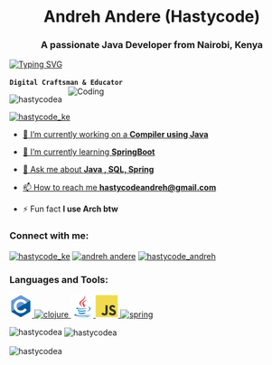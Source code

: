 
<h1 align="center"> Andreh Andere (Hastycode) </h1>
<h3 align="center">A passionate Java Developer from Nairobi, Kenya</h3>

<a href="https://git.io/typing-svg"><img src="https://readme-typing-svg.demolab.com?font=Fira+Code&duration=2000&pause=1000&color=00E0E5&random=false&width=435&lines=%F0%9F%92%A1+Innovate.;%E2%9C%A8+Inspire.;%F0%9F%94%A5+Ignite." alt="Typing SVG" /></a>

**`Digital Craftsman & Educator`**
<img align="right" alt="Coding" width="400" src="https://cdn.dribbble.com/users/1162077/screenshots/3848914/programmer.gif">


<p align="left"> <img src="https://komarev.com/ghpvc/?username=rishavchanda&label=Profile%20views&color=0e75b6&style=flat" alt="hastycodea" /> </p>

<p align="left"> <a href="https://twitter.com/hastycode_ke" target="blank"><img src="https://img.shields.io/twitter/follow/hastycode_ke?logo=twitter&style=for-the-badge" alt="hastycode_ke"  </p>

- 🔭 I’m currently working on a **Compiler using Java**

- 🌱 I’m currently learning **SpringBoot**

- 💬 Ask me about **Java , SQL, Spring**

- 📫 How to reach me **hastycodeandreh@gmail.com**

- ⚡ Fun fact **I use Arch btw**

<h3 align="left">Connect with me:</h3>
<p align="left">
<a href="https://twitter.com/hastycode_ke" target="blank"><img align="center" src="https://raw.githubusercontent.com/rahuldkjain/github-profile-readme-generator/master/src/images/icons/Social/twitter.svg" alt="hastycode_ke" height="30" width="40" /></a>
<a href="https://linkedin.com/in/andreh andere" target="blank"><img align="center" src="https://raw.githubusercontent.com/rahuldkjain/github-profile-readme-generator/master/src/images/icons/Social/linked-in-alt.svg" alt="andreh andere" height="30" width="40" /></a>
<a href="https://instagram.com/hastycode_andreh" target="blank"><img align="center" src="https://raw.githubusercontent.com/rahuldkjain/github-profile-readme-generator/master/src/images/icons/Social/instagram.svg" alt="hastycode_andreh" height="30" width="40" /></a>
</p>

<h3 align="left">Languages and Tools:</h3>
<p align="left"> <a href="https://www.cprogramming.com/" target="_blank" rel="noreferrer"> <img src="https://raw.githubusercontent.com/devicons/devicon/master/icons/c/c-original.svg" alt="c" width="40" height="40"/> </a> <a href="https://clojure.org/" target="_blank" rel="noreferrer"> <img src="https://upload.wikimedia.org/wikipedia/commons/5/5d/Clojure_logo.svg" alt="clojure" width="40" height="40"/> </a> <a href="https://www.java.com" target="_blank" rel="noreferrer"> <img src="https://raw.githubusercontent.com/devicons/devicon/master/icons/java/java-original.svg" alt="java" width="40" height="40"/> </a> <a href="https://developer.mozilla.org/en-US/docs/Web/JavaScript" target="_blank" rel="noreferrer"> <img src="https://raw.githubusercontent.com/devicons/devicon/master/icons/javascript/javascript-original.svg" alt="javascript" width="40" height="40"/> </a> <a href="https://spring.io/" target="_blank" rel="noreferrer"> <img src="https://www.vectorlogo.zone/logos/springio/springio-icon.svg" alt="spring" width="40" height="40"/> </a> </p>


<p><img align="left" src="https://github-readme-stats.vercel.app/api/top-langs?username=hastycodea&show_icons=true&locale=en&layout=compact" alt="hastycodea" /></p>

<p>&nbsp;<img align="center" src="https://github-readme-stats.vercel.app/api?username=hastycodea&show_icons=true&locale=en" alt="hastycodea" /></p>

<p><img align="center" src="https://github-readme-streak-stats.herokuapp.com/?user=hastycodea&" alt="hastycodea" /></p>
